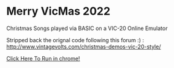 
# Merry VicMas 2022
Christmas Songs played via BASIC on a VIC-20 Online Emulator

Stripped back the orignal code following this forum :) :
http://www.vintagevolts.com/christmas-demos-vic-20-style/

[Click Here To Run in chrome!](https://www.mdawson.net/vic20chrome/vic20.php?load=http://github.com/Shellywell123/VIC20-22-XMAS/raw/71bbf19c5e60505031b599285e8b2102b50b9ab2/HappyXmas2022_.prg)

